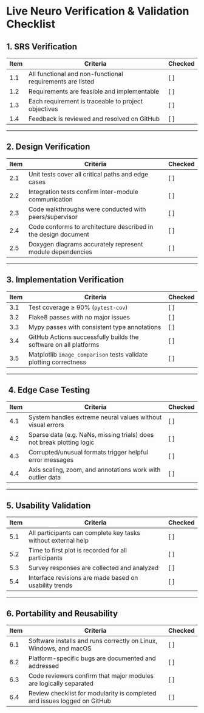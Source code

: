 #  Live Neuro Verification & Validation Checklist

##  1. SRS Verification

| Item | Criteria                                                                 | Checked |
|------|--------------------------------------------------------------------------|---------|
| 1.1  | All functional and non-functional requirements are listed                | [ ]     |
| 1.2  | Requirements are feasible and implementable                              | [ ]     |
| 1.3  | Each requirement is traceable to project objectives                      | [ ]     |
| 1.4  | Feedback is reviewed and resolved on GitHub                              | [ ]     |

---

##  2. Design Verification

| Item | Criteria                                                                 | Checked |
|------|--------------------------------------------------------------------------|---------|
| 2.1  | Unit tests cover all critical paths and edge cases                       | [ ]     |
| 2.2  | Integration tests confirm inter-module communication                     | [ ]     |
| 2.3  | Code walkthroughs were conducted with peers/supervisor                   | [ ]     |
| 2.4  | Code conforms to architecture described in the design document           | [ ]     |
| 2.5  | Doxygen diagrams accurately represent module dependencies                | [ ]     |

---

##  3. Implementation Verification

| Item | Criteria                                                                 | Checked |
|------|--------------------------------------------------------------------------|---------|
| 3.1  | Test coverage ≥ 90% (`pytest-cov`)                                       | [ ]     |
| 3.2  | Flake8 passes with no major issues                                       | [ ]     |
| 3.3  | Mypy passes with consistent type annotations                             | [ ]     |
| 3.4  | GitHub Actions successfully builds the software on all platforms         | [ ]     |
| 3.5  | Matplotlib `image_comparison` tests validate plotting correctness        | [ ]     |

---

## ️ 4. Edge Case Testing

| Item | Criteria                                                              | Checked |
|------|-----------------------------------------------------------------------|---------|
| 4.1  | System handles extreme neural values without visual errors            | [ ]     |
| 4.2  | Sparse data (e.g. NaNs, missing trials) does not break plotting logic | [ ]     |
| 4.3  | Corrupted/unusual formats trigger helpful error messages              | [ ]     |
| 4.4  | Axis scaling, zoom, and annotations work with outlier data            | [ ]     |


---

##  5. Usability Validation

| Item | Criteria                                                                 | Checked |
|------|--------------------------------------------------------------------------|---------|
| 5.1  | All participants can complete key tasks without external help            | [ ]     |
| 5.2  | Time to first plot is recorded for all participants                      | [ ]     |
| 5.3  | Survey responses are collected and analyzed                              | [ ]     |
| 5.4  | Interface revisions are made based on usability trends                   | [ ]     |

---

##  6. Portability and Reusability

| Item | Criteria                                                                 | Checked |
|------|--------------------------------------------------------------------------|---------|
| 6.1  | Software installs and runs correctly on Linux, Windows, and macOS        | [ ]     |
| 6.2  | Platform-specific bugs are documented and addressed                      | [ ]     |
| 6.3  | Code reviewers confirm that major modules are logically separated        | [ ]     |
| 6.4  | Review checklist for modularity is completed and issues logged on GitHub | [ ]     |

